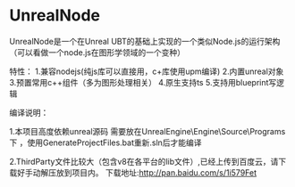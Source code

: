 # UnrealNode

UnrealNode是一个在Unreal UBT的基础上实现的一个类似Node.js的运行架构（可以看做一个node.js在图形学领域的一个变种）

特性：
1.兼容nodejs(纯js库可以直接用，c+库使用upm编译)
2.内置unreal对象
3.预置常用c++组件（多为图形处理相关）
4.原生支持ts
5.支持用blueprint写逻辑


编译说明：

1.本项目高度依赖unreal源码 需要放在UnrealEngine\Engine\Source\Programs下 ，使用GenerateProjectFiles.bat重新.sln后才能编译

2.ThirdParty文件比较大（包含v8在各平台的lib文件）,已经上传到百度云，请下载好手动解压放到项目内。 下载地址:http://pan.baidu.com/s/1i579Fet